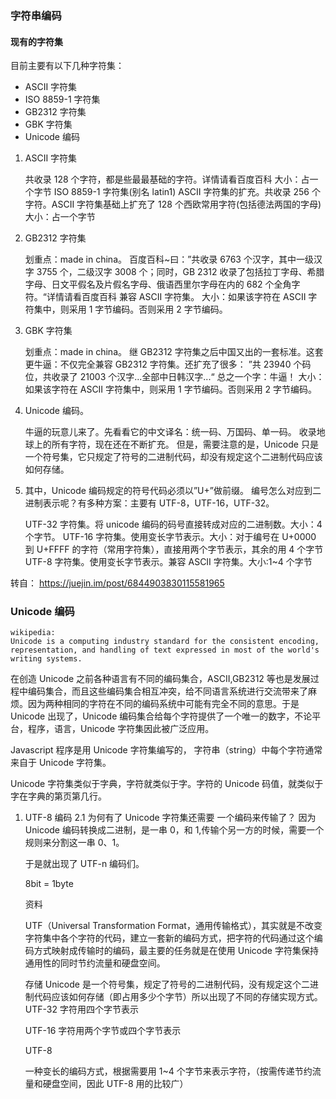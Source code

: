 ### 字符串编码

#### **现有的字符集**

目前主要有以下几种字符集：

- ASCII 字符集
- ISO 8859-1 字符集
- GB2312 字符集
- GBK 字符集
- Unicode 编码

1. ASCII 字符集

   共收录 128 个字符，都是些最最基础的字符。详情请看百度百科
   大小：占一个字节
   ISO 8859-1 字符集(别名 latin1)
   ASCII 字符集的扩充。共收录 256 个字符。ASCII 字符集基础上扩充了 128 个西欧常用字符(包括德法两国的字母)
   大小：占一个字节

2. GB2312 字符集

   划重点：made in china。
   百度百科~曰：”共收录 6763 个汉字，其中一级汉字 3755 个，二级汉字 3008 个；同时，GB 2312 收录了包括拉丁字母、希腊字母、日文平假名及片假名字母、俄语西里尔字母在内的 682 个全角字符。“详情请看百度百科
   兼容 ASCII 字符集。
   大小：如果该字符在 ASCII 字符集中，则采用 1 字节编码。否则采用 2 字节编码。

3. GBK 字符集

   划重点：made in china。
   继 GB2312 字符集之后中国又出的一套标准。这套更牛逼：不仅完全兼容 GB2312 字符集。还扩充了很多：
   ”共 23940 个码位，共收录了 21003 个汉字...全部中日韩汉字...“ 总之一个字：牛逼！
   大小：如果该字符在 ASCII 字符集中，则采用 1 字节编码。否则采用 2 字节编码。

4. Unicode 编码。

   牛逼的玩意儿来了。先看看它的中文译名：统一码、万国码、单一码。
   收录地球上的所有字符，现在还在不断扩充。
   但是，需要注意的是，Unicode 只是一个符号集，它只规定了符号的二进制代码，却没有规定这个二进制代码应该如何存储。

5. 其中，Unicode 编码规定的符号代码必须以”U+”做前缀。
   编号怎么对应到二进制表示呢？有多种方案：主要有 UTF-8，UTF-16，UTF-32。

   UTF-32 字符集。将 unicode 编码的码号直接转成对应的二进制数。大小：4 个字节。
   UTF-16 字符集。使用变长字节表示。大小：对于编号在 U+0000 到 U+FFFF 的字符（常用字符集），直接用两个字节表示，其余的用 4 个字节
   UTF-8 字符集。使用变长字节表示。兼容 ASCII 字符集。大小:1~4 个字节

转自： https://juejin.im/post/6844903830115581965

### **Unicode 编码**

```
wikipedia:
Unicode is a computing industry standard for the consistent encoding, representation, and handling of text expressed in most of the world's writing systems.
```

在创造 Unicode 之前各种语言有不同的编码集合，ASCII,GB2312 等也是发展过程中编码集合，而且这些编码集合相互冲突，给不同语言系统进行交流带来了麻烦。因为两种相同的字符在不同的编码系统中可能有完全不同的意思。于是 Unicode 出现了，Unicode 编码集合给每个字符提供了一个唯一的数字，不论平台，程序，语言，Unicode 字符集因此被广泛应用。

Javascript 程序是用 Unicode 字符集编写的， 字符串（string）中每个字符通常来自于 Unicode 字符集。

Unicode 字符集类似于字典，字符就类似于字。字符的 Unicode 码值，就类似于字在字典的第页第几行。

1.  UTF-8 编码
    2.1 为何有了 Unicode 字符集还需要 一个编码来传输了？
    因为 Unicode 编码转换成二进制，是一串 0，和 1,传输个另一方的时候，需要一个规则来分割这一串 0、1。

    于是就出现了 UTF-n 编码们。

    8bit = 1byte

    资料

    UTF（Universal Transformation Format，通用传输格式），其实就是不改变字符集中各个字符的代码，建立一套新的编码方式，把字符的代码通过这个编码方式映射成传输时的编码，最主要的任务就是在使用 Unicode 字符集保持通用性的同时节约流量和硬盘空间。

    存储
    Unicode 是一个符号集，规定了符号的二进制代码，没有规定这个二进制代码应该如何存储（即占用多少个字节）所以出现了不同的存储实现方式。
    UTF-32
    字符用四个字节表示

    UTF-16
    字符用两个字节或四个字节表示

    UTF-8

    一种变长的编码方式，根据需要用 1~4 个字节来表示字符，（按需传递节约流量和硬盘空间，因此 UTF-8 用的比较广）
